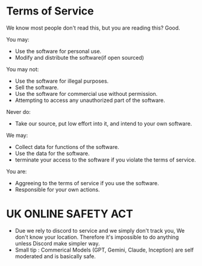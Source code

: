 # Terms of Service

We know most people don't read this, but you are reading this? Good.

You may:

- Use the software for personal use.
- Modify and distribute the software(if open sourced)

You may not:

- Use the software for illegal purposes.
- Sell the software.
- Use the software for commercial use without permission.
- Attempting to access any unauthorized part of the software.

Never do:

- Take our source, put low effort into it, and intend to your own software.

We may:

- Collect data for functions of the software.
- Use the data for the software.
- terminate your access to the software if you violate the terms of service.

You are:

- Aggreeing to the terms of service if you use the software.
- Responsible for your own actions.

# UK ONLINE SAFETY ACT

- Due we rely to discord to service and we simply don't track you, We don't know your location. Therefore it's impossible to do anything unless Discord make simpler way.
- Small tip : Commerical Models (GPT, Gemini, Claude, Inception) are self moderated and is basically safe.
